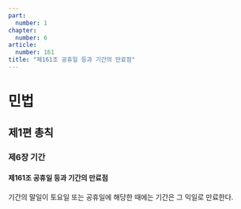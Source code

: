 ```yaml
---
part:
  number: 1
chapter:
  number: 6
article:
  number: 161
title: "제161조 공휴일 등과 기간의 만료점"
---
```

# 민법

## 제1편 총칙

### 제6장 기간

#### 제161조 공휴일 등과 기간의 만료점

기간의 말일이 토요일 또는 공휴일에 해당한 때에는 기간은 그 익일로 만료한다.
